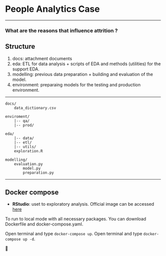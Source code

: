 # People Analytics Case
<hr>

### What are the reasons that  influence  attrition ?

## Structure

1. docs: attachment documents
2. eda: ETL for data analysis + scripts of EDA and methods (utilities) for the support EDA.
3. modelling: previous data preparation + building and evaluation of the model.
4. environment: preparaing models for the testing and production environment.

<hr>

```
docs/
	data_dictionary.csv
	
enviroment/
	|-- qa/
	|-- prod/

eda/
	|-- data/
	|-- etl/
	|-- utils/
	exploration.R

modelling/
	evaluation.py
    	model.py
    	preparation.py

```

<hr>

## Docker compose

 - **RStudio**: uset to exploratory analysis. Official image can be accessed [here](https://hub.docker.com/r/rocker/rstudio/dockerfile)

 To run to local mode with all necessary packages. You can download Dockerfile and docker-compose.yaml. 

 Open terminal and type `docker-compose up`. Open terminal and type `docker-compose up -d`.


:rocket:
